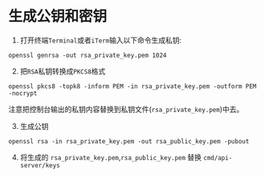 # 生成公钥和密钥
1. 打开终端`Terminal`或者`iTerm`输入以下命令生成私钥:

 ```
openssl genrsa -out rsa_private_key.pem 1024
 ```
2. 把`RSA`私钥转换成`PKCS8`格式
   
```
openssl pkcs8 -topk8 -inform PEM -in rsa_private_key.pem -outform PEM -nocrypt

```
注意把控制台输出的私钥内容替换到私钥文件(`rsa_private_key.pem`)中去。

3. 生成公钥
   
```
openssl rsa -in rsa_private_key.pem -out rsa_public_key.pem -pubout

```
4. 将生成的 `rsa_private_key.pem`,`rsa_public_key.pem` 替换 `cmd/api-server/keys`
   